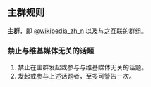 ## 主群规则

**主群**，即 [@wikipedia_zh_n](https://t.me/wikipedia_zh_n) 以及与之互联的群组。

### 禁止与维基媒体无关的话题

1. 禁止在主群发起或参与与维基媒体无关的话题。
2. 发起或参与上述话题者，至多可警告一次。
